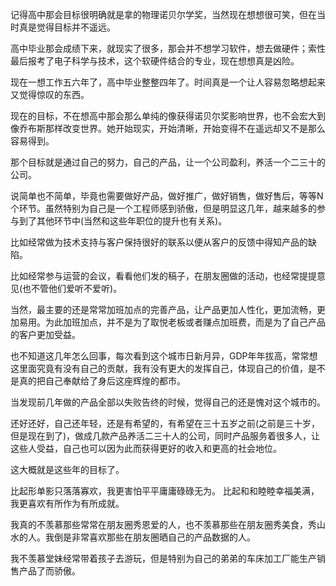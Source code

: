 记得高中那会目标很明确就是拿的物理诺贝尔学奖，当然现在想想很可笑，但在当时真是觉得目标并不遥远。

高中毕业那会成绩下来，就现实了很多，那会并不想学习软件，想去做硬件；索性最后报考了电子科学与技术，这个软硬件结合的专业，现在想想真是凶险。

现在一想工作五六年了，高中毕业整整四年了。时间真是一个让人容易忽略想起来又觉得惊叹的东西。

现在的目标，不在想高中那会那么单纯的像获得诺贝尔奖影响世界，也不会宏大到像乔布斯那样改变世界。她开始现实，开始清晰，开始变得不在遥远却又不是那么容易得到。

那个目标就是通过自己的努力，自己的产品，让一个公司盈利，养活一个二三十的公司。

说简单也不简单，毕竟也需要做好产品，做好推广，做好销售，做好售后，等等N个环节。虽然特别为自己是一个工程师感到骄傲，但是明显这几年，越来越多的参与到了其他环节中(当然和这些年职位的提升也有关系)。

比如经常做为技术支持与客户保持很好的联系以便从客户的反馈中得知产品的缺陷。

比如经常参与运营的会议，看看他们发的稿子，在朋友圈做的活动，也经常提提意见(也不管他们爱听不爱听)。

当然，最主要的还是常常加班加点的完善产品，让产品更加人性化，更加流畅，更加易用。为此加班加点，并不是为了取悦老板或者赚点加班费，而是为了自己产品的客户更加受益。

也不知道这几年怎么回事，每次看到这个城市日新月异，GDP年年拔高，常常想这里面究竟有没有自己的贡献，我有没有更大的发挥自己，体现自己的价值，是不是真的把自己奉献给了身后这座辉煌的都市。

当发现前几年做的产品全部以失败告终的时候，觉得自己的还是愧对这个城市的。

还好还好，自己还年轻，还是有希望的，有希望在三十五岁之前(之前是三十岁，但是现在到了)，做成几款产品养活二三十人的公司，同时产品服务着很多人，让这些人受益，自己也可以因为此而获得更好的收入和更高的社会地位。

这大概就是这些年的目标了。

比起形单影只落落寡欢，我更害怕平平庸庸碌碌无为。
比起和和睦睦幸福美满，我更喜欢有所作为有所成就。

我真的不羡慕那些常常在朋友圈秀恩爱的人，也不羡慕那些在朋友圈秀美食，秀山水的人。我倒是非常喜欢那些在朋友圈晒自己的产品数据的人。

我不羡慕堂妹经常带着孩子去游玩，但是特别为自己的弟弟的车床加工厂能生产销售产品了而骄傲。
